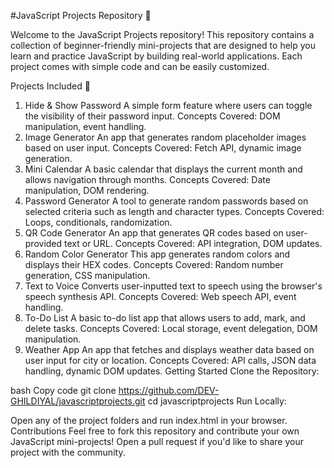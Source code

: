 #JavaScript Projects Repository 🎉

Welcome to the JavaScript Projects repository! This repository contains a collection of beginner-friendly mini-projects that are designed to help you learn and practice JavaScript by building real-world applications. Each project comes with simple code and can be easily customized.

Projects Included 🚀
1. Hide & Show Password
A simple form feature where users can toggle the visibility of their password input.
Concepts Covered: DOM manipulation, event handling.
2. Image Generator
An app that generates random placeholder images based on user input.
Concepts Covered: Fetch API, dynamic image generation.
3. Mini Calendar
A basic calendar that displays the current month and allows navigation through months.
Concepts Covered: Date manipulation, DOM rendering.
4. Password Generator
A tool to generate random passwords based on selected criteria such as length and character types.
Concepts Covered: Loops, conditionals, randomization.
5. QR Code Generator
An app that generates QR codes based on user-provided text or URL.
Concepts Covered: API integration, DOM updates.
6. Random Color Generator
This app generates random colors and displays their HEX codes.
Concepts Covered: Random number generation, CSS manipulation.
7. Text to Voice
Converts user-inputted text to speech using the browser's speech synthesis API.
Concepts Covered: Web speech API, event handling.
8. To-Do List
A basic to-do list app that allows users to add, mark, and delete tasks.
Concepts Covered: Local storage, event delegation, DOM manipulation.
9. Weather App
An app that fetches and displays weather data based on user input for city or location.
Concepts Covered: API calls, JSON data handling, dynamic DOM updates.
Getting Started
Clone the Repository:

bash
Copy code
git clone https://github.com/DEV-GHILDIYAL/javascriptprojects.git
cd javascriptprojects
Run Locally:

Open any of the project folders and run index.html in your browser.
Contributions
Feel free to fork this repository and contribute your own JavaScript mini-projects! Open a pull request if you'd like to share your project with the community.
